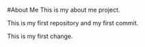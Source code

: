 #About Me
This is my about me project.

This is my first repository and my first commit.

This is my first change.
